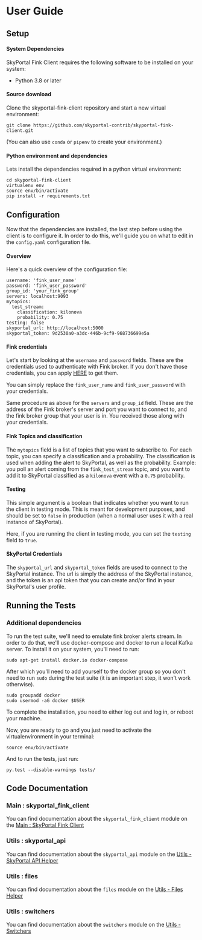 # User Guide

## Setup

#### System Dependencies

SkyPortal Fink Client requires the following software to be installed on your system:

- Python 3.8 or later

#### Source download

Clone the skyportal-fink-client repository and start a new virtual environment:

```
git clone https://github.com/skyportal-contrib/skyportal-fink-client.git
```

(You can also use `conda` or `pipenv` to create your environment.)

#### Python environment and dependencies

Lets install the dependencies required in a python virtual environment:

```
cd skyportal-fink-client
virtualenv env
source env/bin/activate
pip install -r requirements.txt
```


## Configuration

Now that the dependencies are installed, the last step before using the client is to configure it. In order to do this, we'll guide you on what to edit in the `config.yaml` configuration file.

#### Overview

Here's a quick overview of the configuration file:

```
username: 'fink_user_name'
password: 'fink_user_password'
group_id: 'your_fink_group'
servers: localhost:9093
mytopics:
  test_stream:
    classification: kilonova
    probability: 0.75
testing: false
skyportal_url: http://localhost:5000
skyportal_token: 9d2530a0-a3dc-446b-9cf9-968736699e5a
```

#### Fink credentials

Let's start by looking at the `username` and `password` fields. These are the credentials used to authenticate with Fink broker. If you don't have those credentials, you can apply [HERE](https://forms.gle/2td4jysT4e9pkf889) to get them.

You can simply replace the `fink_user_name` and `fink_user_password` with your credentials.

Same procedure as above for the `servers` and `group_id` field. These are the address of the Fink broker's server and port you want to connect to, and the fink broker group that your user is in. You received those along with your credentials.

#### Fink Topics and classification

The `mytopics` field is a list of topics that you want to subscribe to. For each topic, you can specify a classification and a probability. The classification is used when adding the alert to SkyPortal, as well as the probability.
Example: you poll an alert coming from the `fink_test_stream` topic, and you want to add it to SkyPortal classified as a `kilonova` event with a `0.75` probability.

#### Testing

This simple argument is a boolean that indicates whether you want to run the client in testing mode. This is meant for development purposes, and should be set to `false` in production (when a normal user uses it with a real instance of SkyPortal).

Here, if you are running the client in testing mode, you can set the `testing` field to `true`.

#### SkyPortal Credentials

The `skyportal_url` and `skyportal_token` fields are used to connect to the SkyPortal instance. The url is simply the address of the SkyPortal instance, and the token is an api token that you can create and/or find in your SkyPortal's user profile.


## Running the Tests

### Additional dependencies

To run the test suite, we'll need to emulate fink broker alerts stream. In order to do that, we'll use docker-compose and docker to run a local Kafka server.
To install it on your system, you'll need to run:

```
sudo apt-get install docker.io docker-compose
```

After which you'll need to add yourself to the docker group so you don't need to run `sudo` during the test suite (it is an important step, it won't work otherwise).

```
sudo groupadd docker
sudo usermod -aG docker $USER
```

To complete the installation, you need to either log out and log in, or reboot your machine.

Now, you are ready to go and you just need to activate the virtualenvironment in your terminal:

```
source env/bin/activate
```

And to run the tests, just run:

```
py.test --disable-warnings tests/
```

## Code Documentation

### Main : skyportal_fink_client

You can find documentation about the `skyportal_fink_client` module on the [Main : SkyPortal Fink Client](skyportal_fink_client.md)

### Utils : skyportal_api

You can find documentation about the `skyportal_api` module on the [Utils - SkyPortal API Helper](skyportal_api.md)

### Utils : files

You can find documentation about the `files` module on the [Utils - Files Helper](files.md)

### Utils : switchers

You can find documentation about the `switchers` module on the [Utils - Switchers](switchers.md)